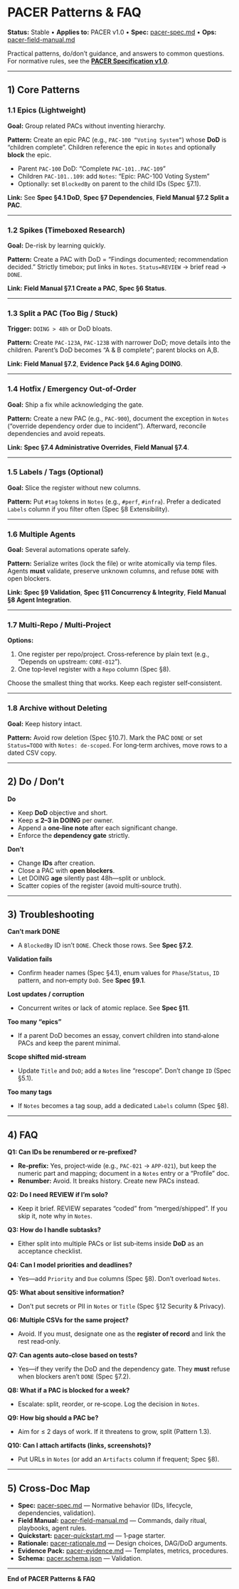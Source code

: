 # PACER Patterns & FAQ
**Status:** Stable • **Applies to:** PACER v1.0 • **Spec:** [pacer-spec.md](docs/pacer/pacer-spec.md) • **Ops:** [pacer-field-manual.md](docs/pacer/pacer-field-manual.md)

Practical patterns, do/don’t guidance, and answers to common questions. For normative rules, see the **[PACER Specification v1.0](docs/pacer/pacer-spec.md)**.

---

## 1) Core Patterns

### 1.1 Epics (Lightweight)
**Goal:** Group related PACs without inventing hierarchy.

**Pattern:** Create an epic PAC (e.g., `PAC-100 “Voting System”`) whose **DoD** is “children complete”. Children reference the epic in `Notes` and optionally **block** the epic.

- Parent `PAC-100` DoD: “Complete `PAC-101..PAC-109`”  
- Children `PAC-101..109`: add `Notes`: “Epic: PAC-100 Voting System”  
- Optionally: set `BlockedBy` on parent to the child IDs (Spec §7.1).

**Link:** See **Spec §4.1 DoD**, **Spec §7 Dependencies**, **Field Manual §7.2 Split a PAC**.

---

### 1.2 Spikes (Timeboxed Research)
**Goal:** De-risk by learning quickly.

**Pattern:** Create a PAC with DoD = “Findings documented; recommendation decided.” Strictly timebox; put links in `Notes`. `Status=REVIEW` → brief read → `DONE`.

**Link:** **Field Manual §7.1 Create a PAC**, **Spec §6 Status**.

---

### 1.3 Split a PAC (Too Big / Stuck)
**Trigger:** `DOING > 48h` or DoD bloats.

**Pattern:** Create `PAC-123A`, `PAC-123B` with narrower DoD; move details into the children. Parent’s DoD becomes “A & B complete”; parent blocks on A,B.

**Link:** **Field Manual §7.2**, **Evidence Pack §4.6 Aging DOING**.

---

### 1.4 Hotfix / Emergency Out-of-Order
**Goal:** Ship a fix while acknowledging the gate.

**Pattern:** Create a new PAC (e.g., `PAC-900`), document the exception in `Notes` (“override dependency order due to incident”). Afterward, reconcile dependencies and avoid repeats.

**Link:** **Spec §7.4 Administrative Overrides**, **Field Manual §7.4**.

---

### 1.5 Labels / Tags (Optional)
**Goal:** Slice the register without new columns.

**Pattern:** Put `#tag` tokens in `Notes` (e.g., `#perf`, `#infra`). Prefer a dedicated `Labels` column if you filter often (Spec §8 Extensibility).

---

### 1.6 Multiple Agents
**Goal:** Several automations operate safely.

**Pattern:** Serialize writes (lock the file) or write atomically via temp files. Agents **must** validate, preserve unknown columns, and refuse `DONE` with open blockers.

**Link:** **Spec §9 Validation**, **Spec §11 Concurrency & Integrity**, **Field Manual §8 Agent Integration**.

---

### 1.7 Multi‑Repo / Multi‑Project
**Options:**
1) One register per repo/project. Cross‑reference by plain text (e.g., “Depends on upstream: `CORE-012`”).  
2) One top‑level register with a `Repo` column (Spec §8).

Choose the smallest thing that works. Keep each register self‑consistent.

---

### 1.8 Archive without Deleting
**Goal:** Keep history intact.

**Pattern:** Avoid row deletion (Spec §10.7). Mark the PAC `DONE` or set `Status=TODO` with `Notes: de‑scoped`. For long‑term archives, move rows to a dated CSV copy.

---

## 2) Do / Don’t

**Do**
- Keep **DoD** objective and short.  
- Keep **≤ 2–3 in DOING** per owner.  
- Append a **one‑line note** after each significant change.  
- Enforce the **dependency gate** strictly.

**Don’t**
- Change **IDs** after creation.  
- Close a PAC with **open blockers**.  
- Let DOING **age** silently past 48h—split or unblock.  
- Scatter copies of the register (avoid multi‑source truth).

---

## 3) Troubleshooting

**Can’t mark DONE**
- A `BlockedBy` ID isn’t `DONE`. Check those rows. See **Spec §7.2**.

**Validation fails**
- Confirm header names (Spec §4.1), enum values for `Phase`/`Status`, `ID` pattern, and non‑empty `DoD`. See **Spec §9.1**.

**Lost updates / corruption**
- Concurrent writes or lack of atomic replace. See **Spec §11**.

**Too many “epics”**
- If a parent DoD becomes an essay, convert children into stand‑alone PACs and keep the parent minimal.

**Scope shifted mid‑stream**
- Update `Title` and `DoD`; add a `Notes` line “rescope”. Don’t change `ID` (Spec §5.1).

**Too many tags**
- If `Notes` becomes a tag soup, add a dedicated `Labels` column (Spec §8).

---

## 4) FAQ

**Q1: Can IDs be renumbered or re‑prefixed?**  
- **Re‑prefix:** Yes, project‑wide (e.g., `PAC-021` → `APP-021`), but keep the numeric part and mapping; document in a `Notes` entry or a “Profile” doc.  
- **Renumber:** Avoid. It breaks history. Create new PACs instead.

**Q2: Do I need REVIEW if I’m solo?**  
- Keep it brief. REVIEW separates “coded” from “merged/shipped”. If you skip it, note why in `Notes`.

**Q3: How do I handle subtasks?**  
- Either split into multiple PACs or list sub‑items inside **DoD** as an acceptance checklist.

**Q4: Can I model priorities and deadlines?**  
- Yes—add `Priority` and `Due` columns (Spec §8). Don’t overload `Notes`.

**Q5: What about sensitive information?**  
- Don’t put secrets or PII in `Notes` or `Title` (Spec §12 Security & Privacy).

**Q6: Multiple CSVs for the same project?**  
- Avoid. If you must, designate one as the **register of record** and link the rest read‑only.

**Q7: Can agents auto‑close based on tests?**  
- Yes—if they verify the DoD and the dependency gate. They **must** refuse when blockers aren’t `DONE` (Spec §7.2).

**Q8: What if a PAC is blocked for a week?**  
- Escalate: split, reorder, or re‑scope. Log the decision in `Notes`.

**Q9: How big should a PAC be?**  
- Aim for ≤ 2 days of work. If it threatens to grow, split (Pattern 1.3).

**Q10: Can I attach artifacts (links, screenshots)?**  
- Put URLs in `Notes` (or add an `Artifacts` column if frequent; Spec §8).

---

## 5) Cross‑Doc Map
- **Spec:** [pacer-spec.md](pacer-spec.md) — Normative behavior (IDs, lifecycle, dependencies, validation).  
- **Field Manual:** [pacer-field-manual.md](pacer-field-manual.md) — Commands, daily ritual, playbooks, agent rules.  
- **Quickstart:** [pacer-quickstart.md](pacer-quickstart.md) — 1‑page starter.  
- **Rationale:** [pacer-rationale.md](pacer-rationale.md) — Design choices, DAG/DoD arguments.  
- **Evidence Pack:** [pacer-evidence.md](pacer-evidence.md) — Templates, metrics, procedures.  
- **Schema:** [pacer.schema.json](pacer.schema.json) — Validation.

---

**End of PACER Patterns & FAQ**